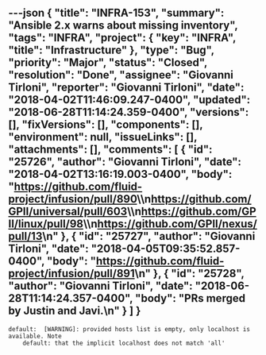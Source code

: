 ---json
{
  "title": "INFRA-153",
  "summary": "Ansible 2.x warns about missing inventory",
  "tags": "INFRA",
  "project": {
    "key": "INFRA",
    "title": "Infrastructure"
  },
  "type": "Bug",
  "priority": "Major",
  "status": "Closed",
  "resolution": "Done",
  "assignee": "Giovanni Tirloni",
  "reporter": "Giovanni Tirloni",
  "date": "2018-04-02T11:46:09.247-0400",
  "updated": "2018-06-28T11:14:24.359-0400",
  "versions": [],
  "fixVersions": [],
  "components": [],
  "environment": null,
  "issueLinks": [],
  "attachments": [],
  "comments": [
    {
      "id": "25726",
      "author": "Giovanni Tirloni",
      "date": "2018-04-02T13:16:19.003-0400",
      "body": "<https://github.com/fluid-project/infusion/pull/890>\\\n<https://github.com/GPII/universal/pull/603>\\\n<https://github.com/GPII/linux/pull/98>\\\n<https://github.com/GPII/nexus/pull/13>\n"
    },
    {
      "id": "25727",
      "author": "Giovanni Tirloni",
      "date": "2018-04-05T09:35:52.857-0400",
      "body": "<https://github.com/fluid-project/infusion/pull/891>\n"
    },
    {
      "id": "25728",
      "author": "Giovanni Tirloni",
      "date": "2018-06-28T11:14:24.357-0400",
      "body": "PRs merged by Justin and Javi.\n"
    }
  ]
}
---
```
default:  [WARNING]: provided hosts list is empty, only localhost is available. Note
    default: that the implicit localhost does not match 'all'
```

        